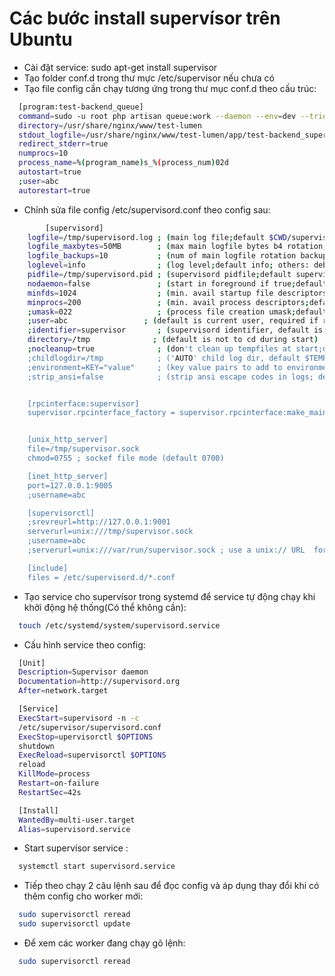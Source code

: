 # Các bước install supervísor trên Ubuntu
  + Cài đặt service: sudo apt-get install supervisor
  + Tạo folder conf.d trong thư mực /etc/supervisor nếu chưa có
  + Tạo file config cần chạy tương ứng trong thư mục conf.d theo cấu trúc:
  ```sh
    [program:test-backend_queue]
    command=sudo -u root php artisan queue:work --daemon --env=dev --tries=1 --queue=default,onboarding
    directory=/usr/share/nginx/www/test-lumen
    stdout_logfile=/usr/share/nginx/www/test-lumen/app/test-backend_supervisord.log
    redirect_stderr=true
    numprocs=10
    process_name=%(program_name)s_%(process_num)02d
    autostart=true
    ;user=abc
    autorestart=true
  ```
  + Chỉnh sửa file config /etc/supervisord.conf theo config sau:
  
```sh
        [supervisord]
    logfile=/tmp/supervisord.log ; (main log file;default $CWD/supervisord.log)
    logfile_maxbytes=50MB        ; (max main logfile bytes b4 rotation;default 50MB)
    logfile_backups=10           ; (num of main logfile rotation backups;default 10)
    loglevel=info                ; (log level;default info; others: debug,warn,trace)
    pidfile=/tmp/supervisord.pid ; (supervisord pidfile;default supervisord.pid)
    nodaemon=false               ; (start in foreground if true;default false)
    minfds=1024                  ; (min. avail startup file descriptors;default 1024)
    minprocs=200                 ; (min. avail process descriptors;default 200)
    ;umask=022                   ; (process file creation umask;default 022)
    ;user=abc                 ; (default is current user, required if root)
    ;identifier=supervisor       ; (supervisord identifier, default is 'supervisor')
    directory=/tmp              ; (default is not to cd during start)
    ;nocleanup=true              ; (don't clean up tempfiles at start;default false)
    ;childlogdir=/tmp            ; ('AUTO' child log dir, default $TEMP)
    ;environment=KEY="value"     ; (key value pairs to add to environment)
    ;strip_ansi=false            ; (strip ansi escape codes in logs; def. false)


    [rpcinterface:supervisor]
    supervisor.rpcinterface_factory = supervisor.rpcinterface:make_main_rpcinterface


    [unix_http_server]
    file=/tmp/supervisor.sock
    chmod=0755 ; sockef file mode (default 0700)

    [inet_http_server]
    port=127.0.0.1:9005
    ;username=abc

    [supervisorctl]
    ;srevreurl=http://127.0.0.1:9001
    serverurl=unix:///tmp/supervisor.sock
    ;username=abc
    ;serverurl=unix:///var/run/supervisor.sock ; use a unix:// URL  for a unix socket

    [include]
    files = /etc/supervisord.d/*.conf
  ```
  + Tạo service cho supervísor trong systemd để service tự động chạy khi khởi động hệ thống(Có thể không cần):
  ```sh
    touch /etc/systemd/system/supervisord.service
  ```
  + Cấu hình service theo config:
  ```sh
    [Unit]
    Description=Supervisor daemon
    Documentation=http://supervisord.org
    After=network.target

    [Service]
    ExecStart=supervisord -n -c
    /etc/supervisor/supervisord.conf
    ExecStop=upervisorctl $OPTIONS
    shutdown
    ExecReload=supervisorctl $OPTIONS
    reload
    KillMode=process
    Restart=on-failure
    RestartSec=42s

    [Install]
    WantedBy=multi-user.target
    Alias=supervisord.service
  ```
  + Start supervísor service :
  ```sh
    systemctl start supervisord.service
  ```
  + Tiếp theo chạy 2 câu lệnh sau để đọc config và áp dụng thay đổi khi có thêm config cho worker mới:
  ```sh
    sudo supervisorctl reread
    sudo supervisorctl update
  ```
  + Để xem các worker đang chạy gõ lệnh:
  ```sh
    sudo supervisorctl reread
  ```
